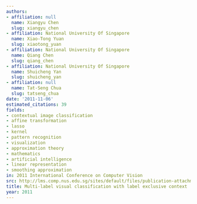```yaml
---
authors:
- affiliation: null
  name: Xiangyu Chen
  slug: xiangyu_chen
- affiliation: National University Of Singapore
  name: Xiao-Tong Yuan
  slug: xiaotong_yuan
- affiliation: National University Of Singapore
  name: Qiang Chen
  slug: qiang_chen
- affiliation: National University Of Singapore
  name: Shuicheng Yan
  slug: shuicheng_yan
- affiliation: null
  name: Tat-Seng Chua
  slug: tatseng_chua
date: '2011-11-06'
estimated_citations: 39
fields:
- contextual image classification
- affine transformation
- lasso
- kernel
- pattern recognition
- visualization
- approximation theory
- mathematics
- artificial intelligence
- linear representation
- smoothing approximation
in: 2011 International Conference on Computer Vision
src: http://lms.comp.nus.edu.sg/sites/default/files/publication-attachments/ICCV11.pdf
title: Multi-label visual classification with label exclusive context
year: 2011
---
```


